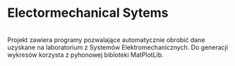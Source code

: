 <h1>Electormechanical Sytems</h1></br>
Projekt zawiera programy pozwalające automatycznie obrobić dane uzyskane na laboratorium z Systemów Elektromechanicznych.
Do generacji wykresów korzysta z pyhonowej bibloteki MatPlotLib.

